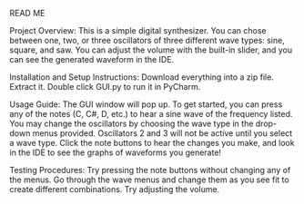 READ ME

Project Overview:
This is a simple digital synthesizer. You can chose between one, two, or three oscillators of three different wave types: sine, square, and saw. You can adjust the volume with the built-in slider, and you can see the generated waveform in the IDE.

Installation and Setup Instructions:
Download everything into a zip file. Extract it. Double click GUI.py to run it in PyCharm.

Usage Guide: 
The GUI window will pop up. To get started, you can press any of the notes (C, C#, D, etc.) to hear a sine wave of the frequency
listed. You may change the oscillators by choosing the wave type in the drop-down menus provided. Oscillators 2 and 3 will not be active
until you select a wave type. Click the note buttons to hear the changes you make, and look in the IDE to see the graphs of waveforms you 
generate!

Testing Procedures:
Try pressing the note buttons without changing any of the menus. Go through the wave menus and change them as you see fit to create different combinations. Try adjusting the volume.
